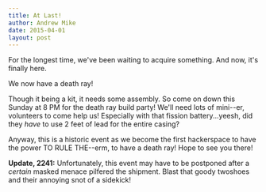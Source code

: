 ```yaml
---
title: At Last!
author: Andrew Mike
date: 2015-04-01
layout: post
---
```


For the longest time, we've been waiting to acquire something. And now, it's finally here.

We now have a death ray!

Though it being a kit, it needs some assembly. So come on down this Sunday at 8 PM for the death ray build party! We'll need lots of mini--er, volunteers to come help us! Especially with that fission battery...yeesh, did they *have* to use 2 feet of lead for the entire casing?

Anyway, this is a historic event as we become the first hackerspace to have the power TO RULE THE--erm, to have a death ray! Hope to see you there!

**Update, 2241:** Unfortunately, this event may have to be postponed after a *certain* masked menace pilfered the shipment. Blast that goody twoshoes and their annoying snot of a sidekick!